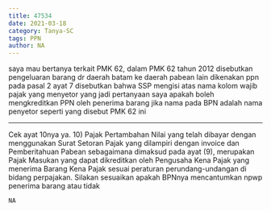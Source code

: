 ```yaml
---
title: 47534
date: 2021-03-18
category: Tanya-SC
tags: PPN
author: NA
---
```


saya mau bertanya terkait PMK 62, dalam PMK 62 tahun 2012 disebutkan pengeluaran barang dr daerah batam ke daerah pabean lain dikenakan ppn pada pasal 2 ayat 7 disebutkan bahwa SSP mengisi atas nama kolom wajib pajak yang menyetor yang jadi pertanyaan saya apakah boleh mengkreditkan PPN oleh penerima barang jika nama pada BPN adalah nama penyetor seperti yang disebut PMK 62 ini

---

Cek ayat 10nya ya. 10) Pajak Pertambahan Nilai yang telah dibayar dengan menggunakan Surat Setoran Pajak yang dilampiri dengan invoice dan Pemberitahuan Pabean sebagaimana dimaksud pada ayat (9), merupakan Pajak Masukan yang dapat dikreditkan oleh Pengusaha Kena Pajak yang menerima Barang Kena Pajak sesuai peraturan perundang-undangan di bidang perpajakan. Silakan sesuaikan apakah BPNnya mencantumkan npwp penerima barang atau tidak

`NA`
